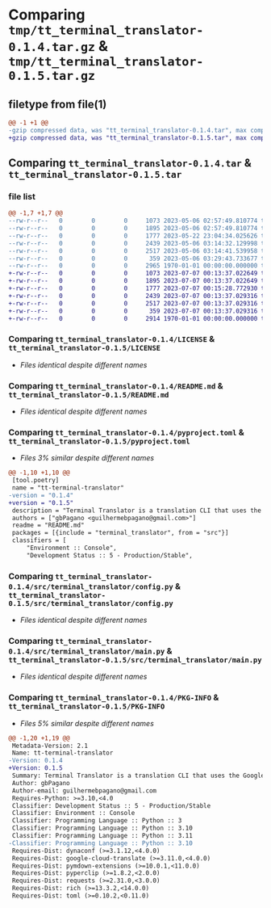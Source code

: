 # Comparing `tmp/tt_terminal_translator-0.1.4.tar.gz` & `tmp/tt_terminal_translator-0.1.5.tar.gz`

## filetype from file(1)

```diff
@@ -1 +1 @@
-gzip compressed data, was "tt_terminal_translator-0.1.4.tar", max compression
+gzip compressed data, was "tt_terminal_translator-0.1.5.tar", max compression
```

## Comparing `tt_terminal_translator-0.1.4.tar` & `tt_terminal_translator-0.1.5.tar`

### file list

```diff
@@ -1,7 +1,7 @@
--rw-r--r--   0        0        0     1073 2023-05-06 02:57:49.810774 tt_terminal_translator-0.1.4/LICENSE
--rw-r--r--   0        0        0     1895 2023-05-06 02:57:49.810774 tt_terminal_translator-0.1.4/README.md
--rw-r--r--   0        0        0     1777 2023-05-22 23:04:34.025626 tt_terminal_translator-0.1.4/pyproject.toml
--rw-r--r--   0        0        0     2439 2023-05-06 03:14:32.129998 tt_terminal_translator-0.1.4/src/terminal_translator/config.py
--rw-r--r--   0        0        0     2517 2023-05-06 03:14:41.539958 tt_terminal_translator-0.1.4/src/terminal_translator/main.py
--rw-r--r--   0        0        0      359 2023-05-06 03:29:43.733677 tt_terminal_translator-0.1.4/src/terminal_translator/version.py
--rw-r--r--   0        0        0     2965 1970-01-01 00:00:00.000000 tt_terminal_translator-0.1.4/PKG-INFO
+-rw-r--r--   0        0        0     1073 2023-07-07 00:13:37.022649 tt_terminal_translator-0.1.5/LICENSE
+-rw-r--r--   0        0        0     1895 2023-07-07 00:13:37.022649 tt_terminal_translator-0.1.5/README.md
+-rw-r--r--   0        0        0     1777 2023-07-07 00:15:28.772930 tt_terminal_translator-0.1.5/pyproject.toml
+-rw-r--r--   0        0        0     2439 2023-07-07 00:13:37.029316 tt_terminal_translator-0.1.5/src/terminal_translator/config.py
+-rw-r--r--   0        0        0     2517 2023-07-07 00:13:37.029316 tt_terminal_translator-0.1.5/src/terminal_translator/main.py
+-rw-r--r--   0        0        0      359 2023-07-07 00:13:37.029316 tt_terminal_translator-0.1.5/src/terminal_translator/version.py
+-rw-r--r--   0        0        0     2914 1970-01-01 00:00:00.000000 tt_terminal_translator-0.1.5/PKG-INFO
```

### Comparing `tt_terminal_translator-0.1.4/LICENSE` & `tt_terminal_translator-0.1.5/LICENSE`

 * *Files identical despite different names*

### Comparing `tt_terminal_translator-0.1.4/README.md` & `tt_terminal_translator-0.1.5/README.md`

 * *Files identical despite different names*

### Comparing `tt_terminal_translator-0.1.4/pyproject.toml` & `tt_terminal_translator-0.1.5/pyproject.toml`

 * *Files 3% similar despite different names*

```diff
@@ -1,10 +1,10 @@
 [tool.poetry]
 name = "tt-terminal-translator"
-version = "0.1.4"
+version = "0.1.5"
 description = "Terminal Translator is a translation CLI that uses the Google Cloud API. "
 authors = ["gbPagano <guilhermebpagano@gmail.com>"]
 readme = "README.md"
 packages = [{include = "terminal_translator", from = "src"}]
 classifiers = [  
     "Environment :: Console",
     "Development Status :: 5 - Production/Stable",
```

### Comparing `tt_terminal_translator-0.1.4/src/terminal_translator/config.py` & `tt_terminal_translator-0.1.5/src/terminal_translator/config.py`

 * *Files identical despite different names*

### Comparing `tt_terminal_translator-0.1.4/src/terminal_translator/main.py` & `tt_terminal_translator-0.1.5/src/terminal_translator/main.py`

 * *Files identical despite different names*

### Comparing `tt_terminal_translator-0.1.4/PKG-INFO` & `tt_terminal_translator-0.1.5/PKG-INFO`

 * *Files 5% similar despite different names*

```diff
@@ -1,20 +1,19 @@
 Metadata-Version: 2.1
 Name: tt-terminal-translator
-Version: 0.1.4
+Version: 0.1.5
 Summary: Terminal Translator is a translation CLI that uses the Google Cloud API. 
 Author: gbPagano
 Author-email: guilhermebpagano@gmail.com
 Requires-Python: >=3.10,<4.0
 Classifier: Development Status :: 5 - Production/Stable
 Classifier: Environment :: Console
 Classifier: Programming Language :: Python :: 3
 Classifier: Programming Language :: Python :: 3.10
 Classifier: Programming Language :: Python :: 3.11
-Classifier: Programming Language :: Python :: 3.10
 Requires-Dist: dynaconf (>=3.1.12,<4.0.0)
 Requires-Dist: google-cloud-translate (>=3.11.0,<4.0.0)
 Requires-Dist: pymdown-extensions (>=10.0.1,<11.0.0)
 Requires-Dist: pyperclip (>=1.8.2,<2.0.0)
 Requires-Dist: requests (>=2.31.0,<3.0.0)
 Requires-Dist: rich (>=13.3.2,<14.0.0)
 Requires-Dist: toml (>=0.10.2,<0.11.0)
```

